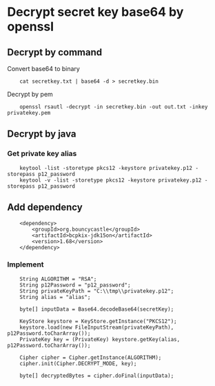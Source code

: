 # Decrypt secret key base64 by openssl

## Decrypt by command

Convert base64 to binary

        cat secretkey.txt | base64 -d > secretkey.bin
        
Decrypt by pem

        openssl rsautl -decrypt -in secretkey.bin -out out.txt -inkey privatekey.pem         

## Decrypt by java

### Get private key alias

        keytool -list -storetype pkcs12 -keystore privatekey.p12 -storepass p12_password
        keytool -v -list -storetype pkcs12 -keystore privatekey.p12 -storepass p12_password
        
## Add dependency

        <dependency>
            <groupId>org.bouncycastle</groupId>
            <artifactId>bcpkix-jdk15on</artifactId>
            <version>1.68</version>
        </dependency>        

### Implement

        String ALGORITHM = "RSA";
        String p12Password = "p12_password";
        String privateKeyPath = "C:\\tmp\\privatekey.p12";
        String alias = "alias";

        byte[] inputData = Base64.decodeBase64(secretKey);

        KeyStore keystore = KeyStore.getInstance("PKCS12");
        keystore.load(new FileInputStream(privateKeyPath), p12Password.toCharArray());
        PrivateKey key = (PrivateKey) keystore.getKey(alias, p12Password.toCharArray());

        Cipher cipher = Cipher.getInstance(ALGORITHM);
        cipher.init(Cipher.DECRYPT_MODE, key);

        byte[] decryptedBytes = cipher.doFinal(inputData);